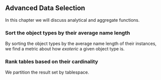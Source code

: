 ## Advanced Data Selection

In this chapter we will discuss analytical and aggregate functions.

### Sort the object types by their average name length

By sorting the object types by the average name length of their instances, we find a metric about how *exoteric* a given object type is.

[embedmd]:# (sql/sort-object-types-by-avg-name-length.sql)

### Rank tables based on their cardinality

We partition the result set by tablespace.

[embedmd]:# (sql/rank-tables-by-cardinality.sql)


<!-- vim: set fenc=utf-8 spell spl=en ts=4 sw=4 et filetype=markdown : -->
